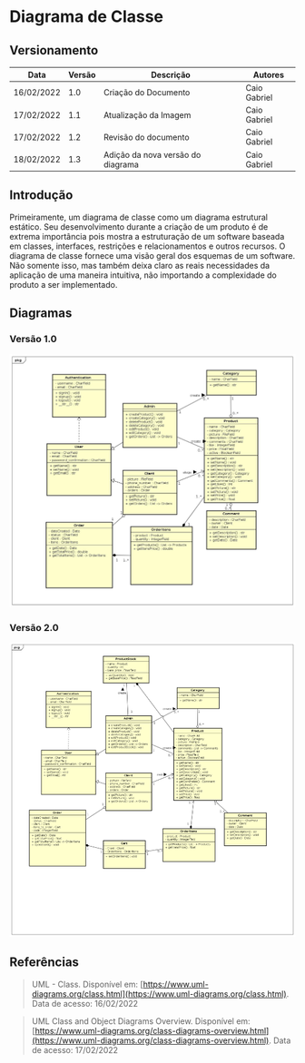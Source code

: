 # Diagrama de Classe


## Versionamento

| Data | Versão | Descrição | Autores |
| ---------- | ----- | ------------------------------- | ------------ |
| 16/02/2022 | 1.0 | Criação do Documento              | Caio Gabriel |
| 17/02/2022 | 1.1 | Atualização da Imagem             | Caio Gabriel |
| 17/02/2022 | 1.2 | Revisão do documento              | Caio Gabriel |
| 18/02/2022 | 1.3 | Adição da nova versão do diagrama | Caio Gabriel |



## Introdução

Primeiramente, um diagrama de classe como um diagrama estrutural estático. Seu desenvolvimento durante a criação de um produto é de extrema importância pois mostra a estruturação de um software baseada em classes, interfaces, restrições e relacionamentos e outros recursos. O diagrama de classe fornece uma visão geral dos esquemas de um software. Não somente isso, mas também deixa claro as reais necessidades da aplicação de uma maneira intuitiva, não importando a complexidade do produto a ser implementado.

## Diagramas
### Versão 1.0
[![Diagrama](../modelagem/imagensdiagramas/diagrama_de_classes_3.jpg)](../modelagem/imagensdiagramas/diagrama_de_classes_3.jpg)
### Versão 2.0
[![Diagrama](../modelagem/imagensdiagramas/diagrama_de_classes_4.jpg)](../modelagem/imagensdiagramas/diagrama_de_classes_4.jpg)


## Referências

> UML - Class. Disponível em: [https://www.uml-diagrams.org/class.html](https://www.uml-diagrams.org/class.html). Data de acesso: 16/02/2022

> UML Class and Object Diagrams Overview. Disponível em:[https://www.uml-diagrams.org/class-diagrams-overview.html](https://www.uml-diagrams.org/class-diagrams-overview.html). Data de acesso: 17/02/2022